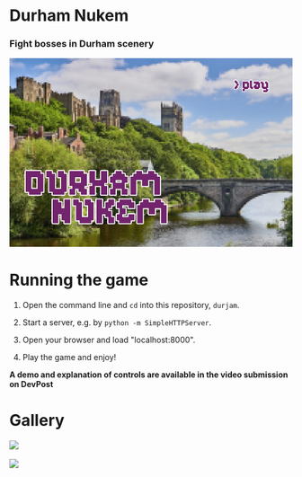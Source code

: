 # Durham Nukem

### Fight bosses in Durham scenery

![](title%20screen/assets/title_image.png)

# Running the game

1. Open the command line and `cd` into this repository, `durjam`.

2. Start a server, e.g. by `python -m SimpleHTTPServer`.

3. Open your browser and load "localhost:8000".

5. Play the game and enjoy!

**A demo and explanation of controls are available in the video submission on DevPost**

# Gallery

![](https://media.giphy.com/media/MFUOFSVpBwTS2ya7up/giphy.gif)

![](https://media.giphy.com/media/TGQwqcgBbuz6kOXrt8/giphy.gif)
